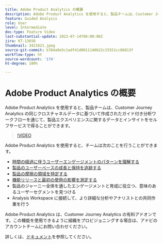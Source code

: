 ```yaml
---
title: Adobe Product Analytics の概要
description: Adobe Product Analytics を使用すると、製品チームは、Customer Journey Analytics の同じクロスチャネルデータに基づいて作成されたガイド付き分析ワークフローを通じて、製品エクスペリエンスに関するデータとインサイトをセルフサービスで得ることができます。
feature: Guided Analysis
role: User
level: Intermediate
doc-type: Feature Video
last-substantial-update: 2023-07-14T00:00:00Z
jira: KT-13650
thumbnail: 3421621.jpeg
source-git-commit: b784a9e5c1adf41d0011140b22c15551cc86813f
workflow-type: ht
source-wordcount: '174'
ht-degree: 100%

---
```



# Adobe Product Analytics の概要

Adobe Product Analytics を使用すると、製品チームは、Customer Journey Analytics の同じクロスチャネルデータに基づいて作成されたガイド付き分析ワークフローを通じて、製品エクスペリエンスに関するデータとインサイトをセルフサービスで得ることができます。

>[!VIDEO](https://video.tv.adobe.com/v/3421621/?learn=on)

Adobe Product Analytics を使用すると、チームは次のことを行うことができます。

* [時間の経過に伴うユーザーエンゲージメントのパターンを理解する](../guided-analysis/trends/usage-trends-analysis.md)
* [製品のユーザーベースの成長と保持を追跡する](../guided-analysis/user-growth/active-user-growth-analysis.md)
* [製品の摩擦の領域を特定する](../guided-analysis/funnel/funnel-friction-analysis.md)
* [機能リリースと最初の使用の影響を測定する](../guided-analysis/impact/release-impact-analysis.md)
* 製品のジャーニー全体を通したエンゲージメントと育成に役立つ、意味のあるユーザーセグメントを見つける
* Analysis Workspace に接続して、より詳細な分析やアナリストとの共同作業を行う

Adobe Product Analytics は、Customer Journey Analytics の有料アドオンです。この機能を使用できるように組織をプロビジョニングする場合は、アドビのアカウントチームにお問い合わせください。

詳しくは、[ドキュメント](https://experienceleague.adobe.com/docs/analytics-platform/using/guided-analysis/overview.html?lang=ja)を参照してください。
